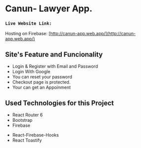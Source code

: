 # Canun- Lawyer App.

### `Live Website Link:`

Hosting on Firebase: [http://canun-app.web.app/](http://canun-app.web.app/)

## Site's Feature and Funcionality

-   Login & Register with Email and Password
-   Login With Google
-   You can reset your password
-   Checkout page is protected.
-   Your can get an Appoinment

## Used Technologies for this Project

-   React Router 6
-   Bootstrap
-   Firebase

*   React-Firebase-Hooks
*   React Toastify

